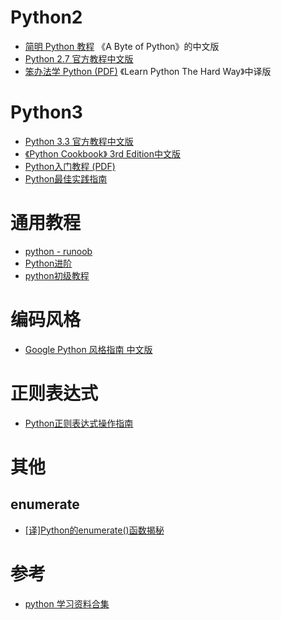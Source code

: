 # Python2
  - [简明 Python 教程](https://github.com/onion7878/A-Byte-of-Python-CN) 《A Byte of Python》的中文版
  - [Python 2.7 官方教程中文版](http://www.pythondoc.com/pythontutorial27/index.html)
  - [笨办法学 Python (PDF)](http://old.sebug.net/paper/books/LearnPythonTheHardWay/) 《Learn Python The Hard Way》中译版

# Python3
  - [Python 3.3 官方教程中文版](http://www.pythondoc.com/pythontutorial3/index.html)
  - [《Python Cookbook》 3rd Edition中文版](https://github.com/yidao620c/python3-cookbook)
  - [Python入门教程 (PDF)](https://att.liam.page/attachment/Python/The_Python_Tutorial_zh-cn.pdf)
  - [Python最佳实践指南](https://pythonguidecn.readthedocs.io/zh/latest/)

# 通用教程
  - [python - runoob](http://www.runoob.com/python/python-dictionary.html)
  - [Python进阶](https://github.com/eastlakeside/interpy-zh)
  - [python初级教程](https://www.crifan.com/files/doc/docbook/python_beginner_tutorial/release/html/python_beginner_tutorial.html)

# 编码风格
  - [Google Python 风格指南 中文版](http://zh-google-styleguide.readthedocs.org/en/latest/google-python-styleguide/)

# 正则表达式
  - [Python正则表达式操作指南](http://wiki.ubuntu.org.cn/Python%E6%AD%A3%E5%88%99%E8%A1%A8%E8%BE%BE%E5%BC%8F%E6%93%8D%E4%BD%9C%E6%8C%87%E5%8D%97)

# 其他

## enumerate
  - [[译]Python的enumerate()函数揭秘](https://vimiix.com/post/2017/12/13/Pythons-enumerate-Function-Demystified/)

# 参考
  - [python 学习资料合集](https://foofish.net/python-free-ebook.html)
